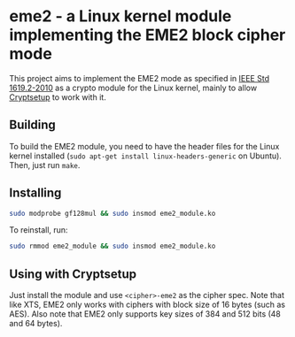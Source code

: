 # eme2 - a Linux kernel module implementing the EME2 block cipher mode

This project aims to implement the EME2 mode as specified in [IEEE Std 1619.2-2010](http://ieeexplore.ieee.org/xpl/articleDetails.jsp?arnumber=5729263&contentType=Standards) as a crypto module for the Linux kernel, mainly to allow [Cryptsetup](https://gitlab.com/cryptsetup/cryptsetup/) to work with it.

## Building

To build the EME2 module, you need to have the header files for the Linux kernel installed (`sudo apt-get install linux-headers-generic` on Ubuntu). Then, just run `make`.

## Installing

```bash
sudo modprobe gf128mul && sudo insmod eme2_module.ko
```

To reinstall, run:

```bash
sudo rmmod eme2_module && sudo insmod eme2_module.ko
```

## Using with Cryptsetup

Just install the module and use `<cipher>-eme2` as the cipher spec. Note that like XTS, EME2 only works with ciphers with block size of 16 bytes (such as AES). Also note that EME2 only supports key sizes of 384 and 512 bits (48 and 64 bytes).
